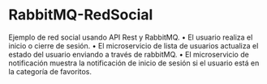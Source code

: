 # RabbitMQ-RedSocial
Ejemplo de red social usando API Rest y  RabbitMQ.
•	El usuario realiza el inicio o cierre de sesión.
•	El microservicio de lista de usuarios actualiza el estado del usuario enviando a través de rabbitMQ.
•	El microservicio de notificación muestra la notificación de inicio de sesión si el usuario está en la categoría de favoritos. 

